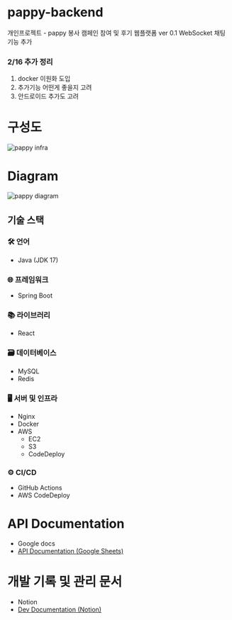 # pappy-backend
개인프로젝트 - pappy
봉사 캠페인 참여 및 후기 웹플랫폼 
ver 0.1 WebSocket 채팅 기능 추가

### 2/16 추가 정리
1. docker 이원화 도입
2. 추가기능 어떤게 좋을지 고려
3. 안드로이드 추가도 고려

# 구성도
![pappy infra](https://github.com/user-attachments/assets/85a06d48-58ba-4b4d-97b8-e7d45aa165e3)

# Diagram 
![pappy diagram](https://github.com/user-attachments/assets/339250d5-4d40-4d08-819b-90dc135011a8)

## 기술 스택

### 🛠️ 언어
- Java (JDK 17)

### 🌐 프레임워크
- Spring Boot

### 📚 라이브러리
- React

### 🗃️ 데이터베이스
- MySQL
- Redis

### 🖥️ 서버 및 인프라
- Nginx
- Docker
- AWS
    - EC2
    - S3
    - CodeDeploy

### ⚙️ CI/CD
- GitHub Actions
- AWS CodeDeploy

# API Documentation
- Google docs
- [API Documentation (Google Sheets)](https://docs.google.com/spreadsheets/d/1_hFok928_HgFlFAQqNh2XMTB8H2Wp9du-uAcDRhAkY4/edit?usp=sharing)

# 개발 기록 및 관리 문서 
- Notion
- [Dev Documentation (Notion)](https://boiling-barge-9f5.notion.site/1605b4390d98804cb2e5d5ea8adff484)
